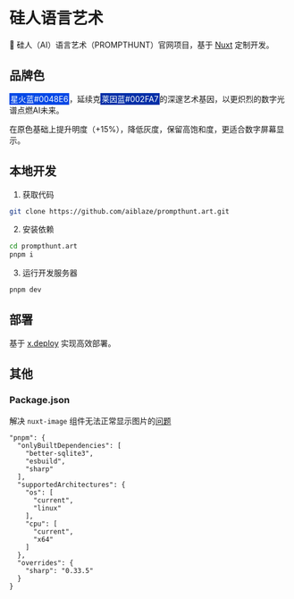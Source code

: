 # 硅人语言艺术

🌈 硅人（AI）语言艺术（PROMPTHUNT）官网项目，基于 [Nuxt](https://nuxt.com/) 定制开发。

## 品牌色

<span style="background-color: #0048E6;color: #ffffff;padding: 2px;">星火蓝#0048E6</span>，延续克<span style="background-color: #002FA7; color: #ffffff; padding: 2px;">莱因蓝#002FA7</span>的深邃艺术基因，以更炽烈的数字光谱点燃AI未来。

在原色基础上提升明度（+15%），降低灰度，保留高饱和度，更适合数字屏幕显示。

## 本地开发

1. 获取代码

```bash
git clone https://github.com/aiblaze/prompthunt.art.git
```

2. 安装依赖

```bash
cd prompthunt.art
pnpm i
```

3. 运行开发服务器

```bash
pnpm dev
```

## 部署

基于 [x.deploy](https://github.com/aispin/x.deploy) 实现高效部署。

## 其他

### Package.json

解决 `nuxt-image` 组件无法正常显示图片的[问题](https://github.com/nuxt/image/issues/1372)

```
"pnpm": {
  "onlyBuiltDependencies": [
    "better-sqlite3",
    "esbuild",
    "sharp"
  ],
  "supportedArchitectures": {
    "os": [
      "current",
      "linux"
    ],
    "cpu": [
      "current",
      "x64"
    ]
  },
  "overrides": {
    "sharp": "0.33.5"
  }
}
```
